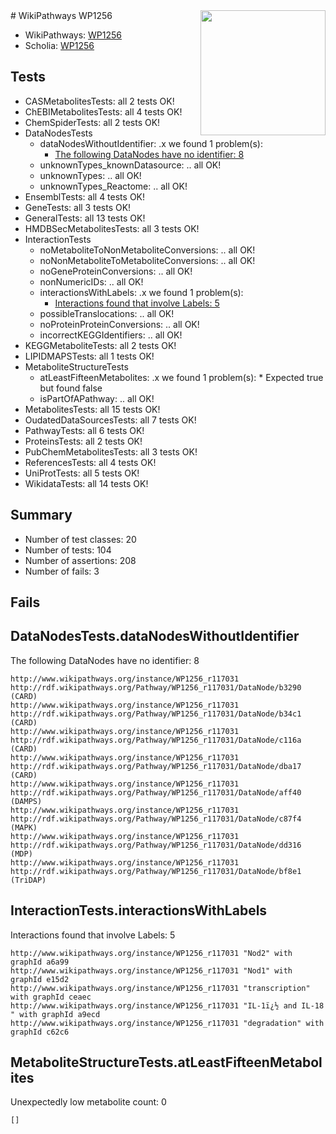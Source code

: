 <img style="float: right; width: 200px" src="https://upload.wikimedia.org/wikipedia/commons/thumb/8/83/Wplogo_with_text_500.png/640px-Wplogo_with_text_500.png" />
# WikiPathways WP1256

* WikiPathways: [WP1256](https://new.wikipathways.org/pathways/WP1256)
* Scholia: [WP1256](https://scholia.toolforge.org/wikipathways/WP1256)
## Tests
* CASMetabolitesTests: all 2 tests OK!
* ChEBIMetabolitesTests: all 4 tests OK!
* ChemSpiderTests: all 2 tests OK!
* DataNodesTests
    * dataNodesWithoutIdentifier: .x we found 1 problem(s):
        * [The following DataNodes have no identifier: 8](#d2d32fa7)
    * unknownTypes_knownDatasource: .. all OK!
    * unknownTypes: .. all OK!
    * unknownTypes_Reactome: .. all OK!
* EnsemblTests: all 4 tests OK!
* GeneTests: all 3 tests OK!
* GeneralTests: all 13 tests OK!
* HMDBSecMetabolitesTests: all 3 tests OK!
* InteractionTests
    * noMetaboliteToNonMetaboliteConversions: .. all OK!
    * noNonMetaboliteToMetaboliteConversions: .. all OK!
    * noGeneProteinConversions: .. all OK!
    * nonNumericIDs: .. all OK!
    * interactionsWithLabels: .x we found 1 problem(s):
        * [Interactions found that involve Labels: 5](#630d267c)
    * possibleTranslocations: .. all OK!
    * noProteinProteinConversions: .. all OK!
    * incorrectKEGGIdentifiers: .. all OK!
* KEGGMetaboliteTests: all 2 tests OK!
* LIPIDMAPSTests: all 1 tests OK!
* MetaboliteStructureTests
    * atLeastFifteenMetabolites: .x we found 1 problem(s):
            * Expected true but found false
    * isPartOfAPathway: .. all OK!
* MetabolitesTests: all 15 tests OK!
* OudatedDataSourcesTests: all 7 tests OK!
* PathwayTests: all 6 tests OK!
* ProteinsTests: all 2 tests OK!
* PubChemMetabolitesTests: all 3 tests OK!
* ReferencesTests: all 4 tests OK!
* UniProtTests: all 5 tests OK!
* WikidataTests: all 14 tests OK!


## Summary

* Number of test classes: 20
* Number of tests: 104
* Number of assertions: 208
* Number of fails: 3

## Fails

<a name="d2d32fa7" />

## DataNodesTests.dataNodesWithoutIdentifier

The following DataNodes have no identifier: 8
```
http://www.wikipathways.org/instance/WP1256_r117031 http://rdf.wikipathways.org/Pathway/WP1256_r117031/DataNode/b3290 (CARD)
http://www.wikipathways.org/instance/WP1256_r117031 http://rdf.wikipathways.org/Pathway/WP1256_r117031/DataNode/b34c1 (CARD)
http://www.wikipathways.org/instance/WP1256_r117031 http://rdf.wikipathways.org/Pathway/WP1256_r117031/DataNode/c116a (CARD)
http://www.wikipathways.org/instance/WP1256_r117031 http://rdf.wikipathways.org/Pathway/WP1256_r117031/DataNode/dba17 (CARD)
http://www.wikipathways.org/instance/WP1256_r117031 http://rdf.wikipathways.org/Pathway/WP1256_r117031/DataNode/aff40 (DAMPS)
http://www.wikipathways.org/instance/WP1256_r117031 http://rdf.wikipathways.org/Pathway/WP1256_r117031/DataNode/c87f4 (MAPK)
http://www.wikipathways.org/instance/WP1256_r117031 http://rdf.wikipathways.org/Pathway/WP1256_r117031/DataNode/dd316 (MDP)
http://www.wikipathways.org/instance/WP1256_r117031 http://rdf.wikipathways.org/Pathway/WP1256_r117031/DataNode/bf8e1 (TriDAP)
```

<a name="630d267c" />

## InteractionTests.interactionsWithLabels

Interactions found that involve Labels: 5
```
http://www.wikipathways.org/instance/WP1256_r117031 "Nod2" with graphId a6a99
http://www.wikipathways.org/instance/WP1256_r117031 "Nod1" with graphId e15d2
http://www.wikipathways.org/instance/WP1256_r117031 "transcription" with graphId ceaec
http://www.wikipathways.org/instance/WP1256_r117031 "IL-1ï¿½ and IL-18
" with graphId a9ecd
http://www.wikipathways.org/instance/WP1256_r117031 "degradation" with graphId c62c6
```

<a name="6d4290df" />

## MetaboliteStructureTests.atLeastFifteenMetabolites

Unexpectedly low metabolite count: 0

```
[]
```

